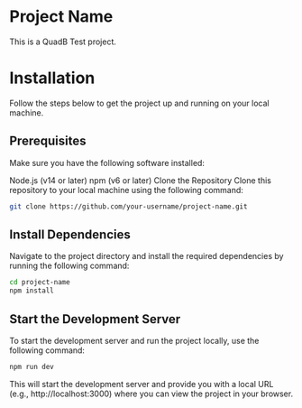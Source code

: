# Project Name

This is a QuadB Test project.

# Installation

Follow the steps below to get the project up and running on your local machine.

## Prerequisites

Make sure you have the following software installed:

Node.js (v14 or later)
npm (v6 or later)
Clone the Repository
Clone this repository to your local machine using the following command:

```bash
git clone https://github.com/your-username/project-name.git
```

## Install Dependencies

Navigate to the project directory and install the required dependencies by running the following command:

```bash
cd project-name
npm install
```

## Start the Development Server

To start the development server and run the project locally, use the following command:

```bash
npm run dev
```

This will start the development server and provide you with a local URL (e.g., http://localhost:3000) where you can view the project in your browser.
